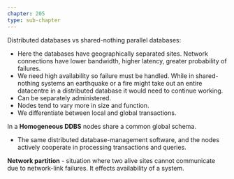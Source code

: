 ```yaml
---
chapter: 205
type: sub-chapter
---
```

Distributed databases vs shared-nothing parallel databases:
- Here the databases have geographically separated sites. Network connections have lower bandwidth, higher latency, greater probability of failures.
- We need high availability so failure must be handled. While in shared-nothing systems an earthquake or a fire might take out an entire datacentre in a distributed database it would need to continue working.
- Can be separately administered.
- Nodes tend to vary more in size and function.
- We differentiate between local and global transactions.

In a **Homogeneous DDBS** nodes share a common global schema.
- The same distributed database-management software, and the nodes actively cooperate in processing transactions and queries.

**Network partition** - situation where two alive sites cannot communicate due to network-link failures. It effects availability of a system.